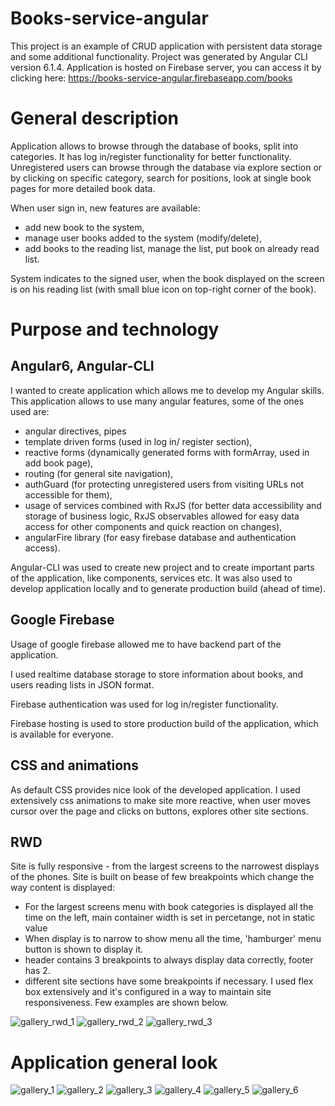 # Books-service-angular

This project is an example of CRUD application with persistent data storage and some additional 
functionality. Project was generated by Angular CLI version 6.1.4. Application is hosted on Firebase server, you can access it
by clicking here: https://books-service-angular.firebaseapp.com/books

# General description

Application allows to browse through the database of books, split into categories. It has log in/register
functionality for better functionality. Unregistered users can browse through the database via explore
section or by clicking on specific category, search for positions, look at single book pages for more 
detailed book data.

When user sign in, new features are available:
 -  add new book to the system,
 -  manage user books added to the system (modify/delete),
 -  add books to the reading list, manage the list, put book on already read list.
 
 System indicates to the signed user, when the book displayed on the screen is on his reading list (with small
 blue icon on top-right corner of the book).
 

# Purpose and technology

## Angular6, Angular-CLI

I wanted to create application which allows me to develop my Angular skills. This application allows to use
many angular features, some of the ones used are:
- angular directives, pipes
- template driven forms (used in log in/ register section),
- reactive forms (dynamically generated forms with formArray, used in add book page),
- routing (for general site navigation),
- authGuard (for protecting unregistered users from visiting URLs not accessible for them),
- usage of services combined with RxJS (for better data accessibility and storage of business logic,
 RxJS observables allowed for easy data access for other components and quick reaction on changes),
- angularFire library (for easy firebase database and authentication access).

Angular-CLI was used to create new project and to create important parts of the application, like components,
services etc. It was also used to develop application locally and to generate production build (ahead of time).

## Google Firebase

Usage of google firebase allowed me to have backend part of the application.

I used realtime database storage to store information about books, and users reading lists in JSON format.

Firebase authentication was used for log in/register functionality.

Firebase hosting is used to store production build of the application, which is available for everyone. 

## CSS and animations

As default CSS provides nice look of the developed application. I used extensively css animations to make site
more reactive, when user moves cursor over the page and clicks on buttons, explores other site sections. 

## RWD

Site is  fully responsive - from the largest screens to the narrowest displays of the phones. Site is built 
on bease of few breakpoints which change the way content is displayed:
* For the largest screens menu with book categories is displayed all the time on the left, main container width is set in percetange, 
not in static value
* When display is to narrow to show menu all the time, 'hamburger' menu button is shown to display
it.
* header contains 3 breakpoints to always display data correctly, footer has 2.
* different site sections have some breakpoints if necessary. I used flex box extensively
and it's configured in a way to maintain site responsiveness. Few examples are shown below.
<img alt="gallery_rwd_1" src="/git_images/12.PNG">
<img alt="gallery_rwd_2" src="/git_images/13.PNG">
<img alt="gallery_rwd_3" src="/git_images/14.PNG">

# Application general look

<img alt="gallery_1" src="/git_images/1.PNG">
<img alt="gallery_2" src="/git_images/2.PNG">
<img alt="gallery_3" src="/git_images/3.PNG">
<img alt="gallery_4" src="/git_images/4.PNG">
<img alt="gallery_5" src="/git_images/5.PNG">
<img alt="gallery_6" src="/git_images/6.PNG">
